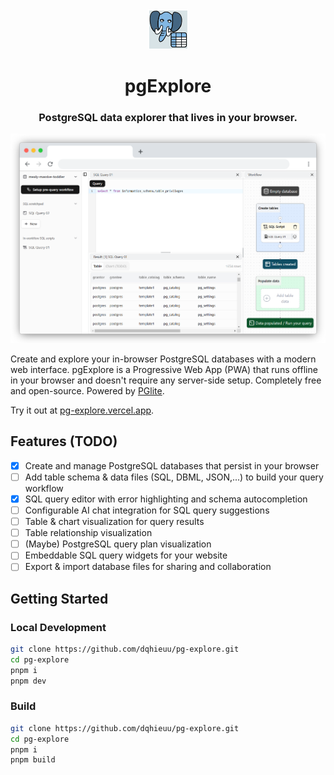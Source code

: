 <div align="center">
    <img width="64" alt="pg-explore logo" src="./public/pwa-64x64.png">
    <h1>pgExplore</h1>
</div>

<h3 align="center">PostgreSQL data explorer that lives in your browser.</h3>

![Demo scrrnshot](./public/demo1.png)

Create and explore your in-browser PostgreSQL databases with a modern web interface. pgExplore is a Progressive Web App (PWA) that runs offline in your browser and doesn't require any server-side setup. Completely free and open-source. Powered by [PGlite](https://github.com/electric-sql/pglite).

Try it out at [pg-explore.vercel.app](https://pg-explore.vercel.app).

## Features (TODO)

- [x] Create and manage PostgreSQL databases that persist in your browser
- [ ] Add table schema & data files (SQL, DBML, JSON,...) to build your query workflow
- [x] SQL query editor with error highlighting and schema autocompletion
- [ ] Configurable AI chat integration for SQL query suggestions
- [ ] Table & chart visualization for query results
- [ ] Table relationship visualization
- [ ] (Maybe) PostgreSQL query plan visualization
- [ ] Embeddable SQL query widgets for your website
- [ ] Export & import database files for sharing and collaboration

## Getting Started

### Local Development

```bash
git clone https://github.com/dqhieuu/pg-explore.git
cd pg-explore
pnpm i
pnpm dev
```

### Build

```bash
git clone https://github.com/dqhieuu/pg-explore.git
cd pg-explore
pnpm i
pnpm build
```
